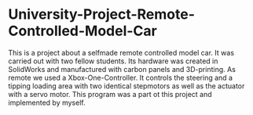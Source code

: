# University-Project-Remote-Controlled-Model-Car
This is a project about a selfmade remote controlled model car. It was carried out with two fellow students. Its hardware was created in SolidWorks and manufactured with carbon panels and 3D-printing. As remote we used a Xbox-One-Controller. It controls the steering and a tipping loading area with two identical stepmotors as well as the actuator with a servo motor. This program was a part ot this project and implemented by myself. 
